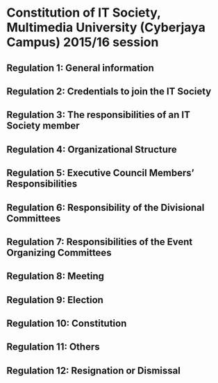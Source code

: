 # Constitution of IT Society, Multimedia University (Cyberjaya Campus) 2015/16 session

## Regulation 1: General information

## Regulation 2: Credentials to join the IT Society

## Regulation 3: The responsibilities of an IT Society member

## Regulation 4: Organizational Structure

## Regulation 5: Executive Council Members’ Responsibilities

## Regulation 6: Responsibility of the Divisional Committees

## Regulation 7: Responsibilities of the Event Organizing Committees

## Regulation 8: Meeting

## Regulation 9: Election

## Regulation 10: Constitution

## Regulation 11: Others

## Regulation 12: Resignation or Dismissal

